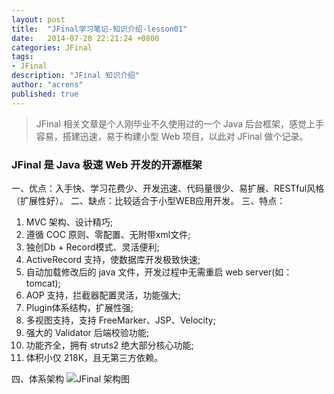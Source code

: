 ```yaml
---
layout: post
title:  "JFinal学习笔记-知识介绍-lesson01"
date:   2014-07-28 22:21:24 +0800
categories: JFinal
tags: 
- JFinal
description: "JFinal 知识介绍"
author: "acrens"
published: true
---
```

> JFinal 相关文章是个人刚毕业不久使用过的一个 Java 后台框架，感觉上手容易，搭建迅速，易于构建小型 Web 项目，以此对 JFinal 做个记录。
<!--more-->

### JFinal 是 Java 极速 Web 开发的开源框架
一、优点：入手快、学习花费少、开发迅速、代码量很少、易扩展、RESTful风格（扩展性好）。
二、缺点：比较适合于小型WEB应用开发。
三、特点：
1. MVC 架构、设计精巧;
1. 遵循 COC 原则、零配置、无附带xml文件;
1. 独创Db + Record模式、灵活便利;
1. ActiveRecord 支持，使数据库开发极致快速;
1. 自动加载修改后的 java 文件，开发过程中无需重启 web server(如：tomcat);
1. AOP 支持，拦截器配置灵活，功能强大;
1. Plugin体系结构，扩展性强;
1. 多视图支持，支持 FreeMarker、JSP、Velocity;
1. 强大的 Validator 后端校验功能;
1. 功能齐全，拥有 struts2 绝大部分核心功能;
1. 体积小仅 218K，且无第三方依赖。

四、体系架构
![JFinal 架构图](/css/images/jfinal.png)